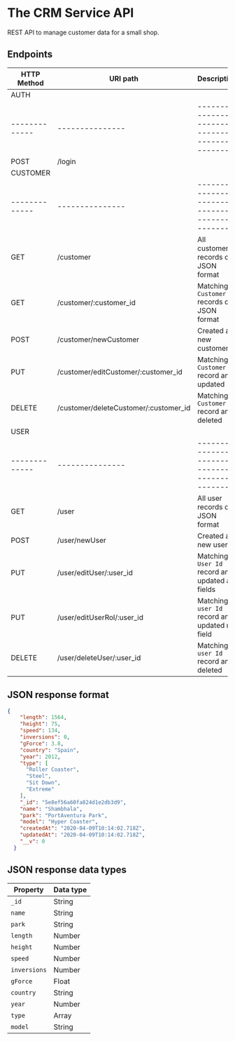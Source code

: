 # The CRM Service API

REST API to manage customer data for a small shop.

## Endpoints

| HTTP Method 	| URI path      	| Description                                    	| 
|-------------	|---------------	|------------------------------------------------	|
| AUTH                           	| 
|-------------	|---------------	|------------------------------------------------	|
| POST         	| /login        	|          	| 
| CUSTOMER                           	| 
|-------------	|---------------	|------------------------------------------------	|
| GET         	| /customer        	| All customer records on JSON format          	| 
| GET         	| /customer/:customer_id	| Matching `Customer Id` records on JSON format 	|
| POST         	| /customer/newCustomer	| Created a new customer 	| 
| PUT         	| /customer/editCustomer/:customer_id 	| Matching `Customer Id` record and updated | 
| DELETE        | /customer/deleteCustomer/:customer_id | Matching `Customer Id` record and deleted 	| 
| USER                           	| 
|-------------	|---------------	|------------------------------------------------	|
| GET         	| /user        	| All user records on JSON format          	| 
| POST         	| /user/newUser	| Created a new user 	| 
| PUT         	| /user/editUser/:user_id	| Matching `User Id` record and updated all fields | 
| PUT         	| /user/editUserRol/:user_id	| Matching `user Id` record and updated rol field| 
| DELETE        | /user/deleteUser/:user_id | Matching `user Id` record and deleted 	|

## JSON response format

```json
{
    "length": 1564,
    "height": 75,
    "speed": 134,
    "inversions": 0,
    "gForce": 3.8,
    "country": "Spain",
    "year": 2012,
    "type": [
      "Roller Coaster",
      "Steel",
      "Sit Down",
      "Extreme"
    ],
    "_id": "5e8ef56a60fa824d1e2db3d9",
    "name": "Shambhala",
    "park": "PortAventura Park",
    "model": "Hyper Coaster",
    "createdAt": "2020-04-09T10:14:02.718Z",
    "updatedAt": "2020-04-09T10:14:02.718Z",
    "__v": 0
  }
```

## JSON response data types
| Property 	| Data type      	| 
|-------------	|---------------	|
| `_id`         	| String             	| 
| `name`         	| String             	| 
| `park`         	| String             	| 
| `length`         	| Number             	| 
| `height`         	| Number             	| 
| `speed`         	| Number             	| 
| `inversions`         	| Number             	| 
| `gForce`         	| Float             	| 
| `country`         	| String             	| 
| `year`         	| Number             	| 
| `type`         	| Array             	| 
| `model`         	| String             	| 
